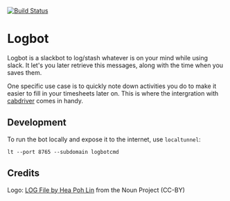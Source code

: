 [![Build Status](https://travis-ci.org/metaodi/logbot.svg?branch=master)](https://travis-ci.org/metaodi/logbot)

Logbot
=======

Logbot is a slackbot to log/stash whatever is on your mind while using slack.
It let's you later retrieve this messages, along with the time when you saves them.

One specific use case is to quickly note down activities you do to make it easier to fill in your timesheets later on.
This is where the intergration with [cabdriver](https://github.com/metaodi/cabdriver) comes in handy.

## Development

To run the bot locally and expose it to the internet, use `localtunnel`:

```
lt --port 8765 --subdomain logbotcmd
```


## Credits

Logo: [LOG File by Hea Poh Lin](https://thenounproject.com/term/log-file/896964/) from the Noun Project (CC-BY)
